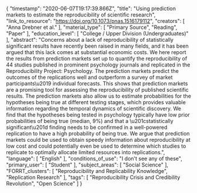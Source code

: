 {
    "timestamp": "2020-06-07T19:17:39.866Z",
    "title": "Using prediction markets to estimate the reproducibility of scientific research",
    "link_to_resource": "https://doi.org/10.1073/pnas.1516179112",
    "creators": [
        "Anna Drebner et al."
    ],
    "material_type": [
        "Primary Source",
        "Reading",
        "Paper"
    ],
    "education_level": [
        "College / Upper Division (Undergraduates)"
    ],
    "abstract": "Concerns about a lack of reproducibility of statistically significant results have recently been raised in many fields, and it has been argued that this lack comes at substantial economic costs. We here report the results from prediction markets set up to quantify the reproducibility of 44 studies published in prominent psychology journals and replicated in the Reproducibility Project: Psychology. The prediction markets predict the outcomes of the replications well and outperform a survey of market participants\u2019 individual forecasts. This shows that prediction markets are a promising tool for assessing the reproducibility of published scientific results. The prediction markets also allow us to estimate probabilities for the hypotheses being true at different testing stages, which provides valuable information regarding the temporal dynamics of scientific discovery. We find that the hypotheses being tested in psychology typically have low prior probabilities of being true (median, 9%) and that a \u201cstatistically significant\u201d finding needs to be confirmed in a well-powered replication to have a high probability of being true. We argue that prediction markets could be used to obtain speedy information about reproducibility at low cost and could potentially even be used to determine which studies to replicate to optimally allocate limited resources into replications.",
    "language": [
        "English"
    ],
    "conditions_of_use": "I don't see any of these",
    "primary_user": [
        "Student"
    ],
    "subject_areas": [
        "Social Science"
    ],
    "FORRT_clusters": [
        "Reproducibility and Replicability Knowledge",
        "Replication Research"
    ],
    "tags": [
        "Reproducibility Crisis and Credibility Revolution",
        "Open Science"
    ]
}